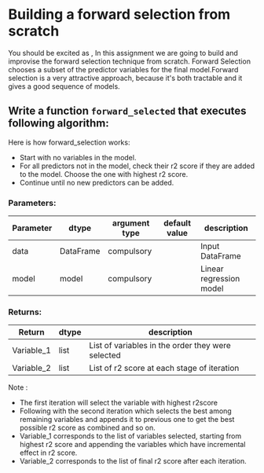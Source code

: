 # Building a forward selection from scratch
You should be excited as ,
In this assignment we are going to build and improvise the forward selection technique from scratch.
Forward Selection chooses a subset of the predictor variables for the final model.Forward selection is a very attractive approach, because it's both tractable and it gives a good sequence of models.

## Write a function `forward_selected` that executes following algorithm:

Here is how forward_selection works:
- Start with no variables in the model.
- For all predictors not in the model, check their r2 score if they are added to the model. Choose the one
with highest r2 score.
- Continue until no new predictors can be added.

### Parameters:

| Parameter | dtype | argument type | default value | description |
| --- | --- | --- | --- | --- | 
| data | DataFrame | compulsory |  | Input DataFrame |
| model| model | compulsory |  | Linear regression model |


### Returns:

| Return | dtype | description |
| --- | --- | --- | 
|Variable_1 | list |List of variables in the order they were selected|
|Variable_2 | list |List of r2 score at each stage of iteration|

Note :
- The first iteration will select the variable with highest r2score
- Following with the second iteration which selects the best among remaining variables and appends it to previous one to get the best 
possible r2 score as combined and so on.
- Variable_1 corresponds to the list of variables selected, starting from highest r2 score and appending the variables 
which have incremental effect in r2 score.
- Variable_2 corresponds to the list of final r2 score after each iteration.
